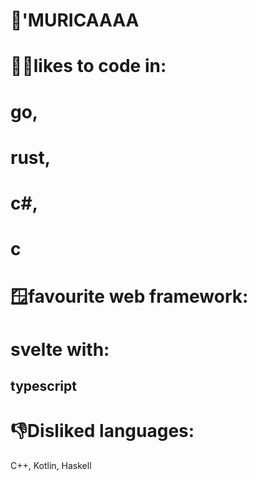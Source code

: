 # 🦅'MURICAAAA



# 👨‍💻likes to code in: 

# go,
# rust,
# c#,
# c

# 🪟favourite web framework:

# svelte with:

## typescript


# 👎Disliked languages:

C++,
Kotlin,
Haskell
